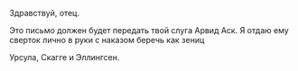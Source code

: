 Здравствуй, отец.

Это письмо должен будет передать твой слуга Арвид Аск. Я отдаю ему сверток лично в руки с наказом беречь как зениц









Урсула, Скагге и Эллингсен.


<!--stackedit_data:
eyJoaXN0b3J5IjpbMTIxMTc2NDY3N119
-->